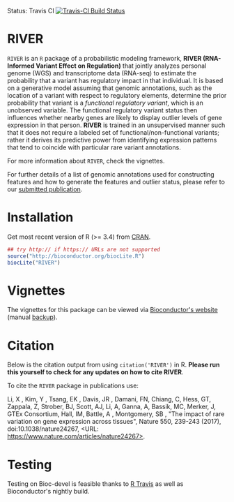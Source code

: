 Status: Travis CI [![Travis-CI Build Status](https://travis-ci.org/ipw012/RIVER.svg?branch=master)](https://travis-ci.org/ipw012/RIVER)

RIVER
=======

`RIVER` is an `R` package of a probabilistic modeling framework, __RIVER (RNA-Informed Variant Effect on Regulation)__ that jointly analyzes personal genome (WGS) and transcriptome data (RNA-seq) to estimate the probability that a variant has regulatory impact in that individual. It is based on a generative model assuming that genomic annotations, such as the location of a variant with respect to regulatory elements, determine the prior probability that variant is a _functional regulatory variant_, which is an unobserved variable. The functional regulatory variant status then influences whether nearby genes are likely to display outlier levels of gene expression in that person. __RIVER__ is trained in an unsupervised manner such that it does not require a labeled set of functional/non-functional variants; rather it derives its predictive power from identifying expression patterns that tend to coincide with particular rare variant annotations.

For more information about `RIVER`, check the vignettes.

For further details of a list of genomic annotations used for constructing features and how to generate the features and outlier status, please refer to our [submitted publication](http://biorxiv.org/content/early/2016/09/09/074443).

# Installation

Get most recent version of R (>= 3.4) from [CRAN](http://cran.r-project.org/).

```R
## try http:// if https:// URLs are not supported
source("http://bioconductor.org/biocLite.R")
biocLite("RIVER")
```
# Vignettes

The vignettes for this package can be viewed via [Bioconductor's website](http://www.bioconductor.org/packages/RIVER) (manual [backup](https://github.com/ipw012/RIVER)).

# Citation

Below is the citation output from using `citation('RIVER')` in R. __Please run this yourself to check for any updates on how to cite RIVER__.

To cite the `RIVER` package in publications use:

Li, X , Kim, Y , Tsang, EK , Davis, JR , Damani, FN, Chiang, C, Hess, GT, Zappala, Z, Strober, BJ, Scott, AJ, Li, A, Ganna, A, Bassik, MC, Merker, J, GTEx Consortium, Hall, IM, Battle, A , Montgomery, SB , "The impact of rare variation on gene expression across tissues", Nature 550, 239-243 (2017), doi:10.1038/nature24267, <URL: https://www.nature.com/articles/nature24267>.

# Testing

Testing on Bioc-devel is feasible thanks to [R Travis](http://docs.travis-ci.com/user/languages/r/) as well as Bioconductor's nightly build.
